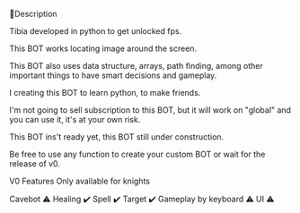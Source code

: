 📝Description

Tibia developed in python to get unlocked fps.

This BOT works locating image around the screen.

This BOT also uses data structure, arrays, path finding, among other important things to have smart decisions and gameplay.

I creating this BOT to learn python, to make friends.

I'm not going to sell subscription to this BOT, but it will work on "global" and you can use it, it's at your own risk.

This BOT ins't ready yet, this BOT still under construction.

Be free to use any function to create your custom BOT or wait for the release of v0.


 V0 Features
Only available for knights

Cavebot ⚠️
Healing ✔️
Spell ✔️
Target ✔️
Gameplay by keyboard ⚠️
UI ⚠️
